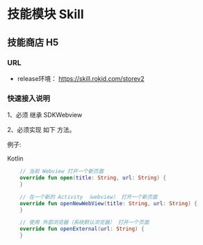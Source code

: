 # 技能模块 Skill

## 技能商店 H5 

### URL

* release环境： https://skill.rokid.com/storev2

### 快速接入说明

1、必须 继承 SDKWebview

2、必须实现 如下 方法。

例子:

Kotlin

```kotlin
    // 当前 Webview 打开一个新页面
    override fun open(title: String, url: String) {
    }

    // 在一个新的 Activity （webview） 打开一个新页面
    override fun openNewWebView(title: String, url: String) {
    }

    // 使用 外部浏览器（系统默认浏览器） 打开一个页面
    override fun openExternal(url: String) {
    }
```




